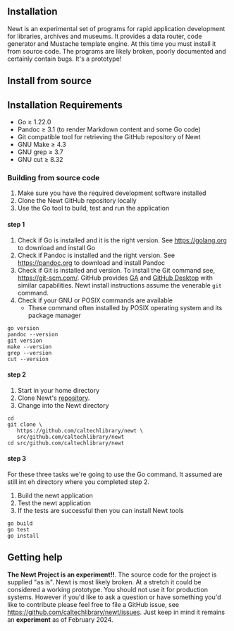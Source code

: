 
Installation
------------

Newt is an experimental set of programs for rapid application development for libraries, archives and museums. It provides a data router, code generator and Mustache template engine. At this time you must install it from source code. The programs are likely broken, poorly documented and certainly contain bugs. It's a prototype!

<!-- 
Quick install with curl
-----------------------

If you are running macOS or Linux you can install released versions of newt
with the following curl command.

~~~
curl https://caltechlibrary.github.io/newt/installer.sh
~~~
-->

Install from source
-------------------

## Installation Requirements

- Go ≥ 1.22.0
- Pandoc ≥ 3.1 (to render Markdown content and some Go code)
- Git compatible tool for retrieving the GitHub repository of Newt
- GNU Make ≥ 4.3
- GNU grep ≥ 3.7
- GNU cut  ≥ 8.32

### Building from source code

1. Make sure you have the required development software installed
2. Clone the Newt GitHub repository locally
3. Use the Go tool to build, test and run the application

#### step 1

1. Check if Go is installed and it is the right version. See <https://golang.org> to download and install Go
2. Check if Pandoc is installed and the right version. See <https://pandoc.org> to download and install Pandoc
3. Check if Git is installed and version. To install the Git command see, <https://git-scm.com/>. GitHub provides [GA](https://docs.github.com/en/github-cli) and [GitHub Desktop](https://docs.github.com/en/desktop) with similar capabilities. Newt install instructions assume the venerable `git` command.
4. Check if your GNU or POSIX commands are available
   - These command often installed by POSIX operating system and its package manager

~~~shell
go version
pandoc --version
git version
make --version
grep --version
cut --version
~~~

#### step 2

1. Start in your home directory
2. Clone Newt's [repository](https://github.com/caltechlibrary/newt).
3. Change into the Newt directory

~~~shell
cd
git clone \
   https://github.com/caltechlibrary/newt \
   src/github.com/caltechlibrary/newt
cd src/github.com/caltechlibrary/newt
~~~

#### step 3

For these three tasks we're going to use the Go command. It assumed are still int eh directory where you completed step 2.

1. Build the newt application
2. Test the newt application
3. If the tests are successful then you can install Newt tools

~~~shell
go build
go test
go install
~~~

<!-- 

## Precompiled binaries

You can find prep-compiled binaries for some versions of Newt. They are available at <https://github.com/caltechlibrary/newt/releases>.

The binaries are available in a Zip archive file for download. The name uses the form `newt-<VERSION_NO>-<OS_TYPE>-<CPU_TYPE>.zip`. VERSION_NO will be a semver associated with the release (e.g. "v0.0.2"), the OS_TYPE will be either "Linux" (including Raspberry Pi OS), "Windows" and "macOS". The CPU_TYPE will vary based on how the CPU type is reported on the POSIX system (e.g. what is returned by `uname -m`) or in the case of Windows either "x86_64" for Intel CPU types or "arm64" for ARM CPU (e.g. those in selected Surface tablets or Microsoft's ARM Development Kit 2023).

- macOS example
    - `newt-v0.0.2-macOS-arm64.zip` (M1, M2 CPU) or `newt-v0.0.2-macOS-x86_64.zip` (older Intel based Macs)
- Windows example
    - `newt-v0.0.2-Windows-x86_64.zip` (for Most Windows machines)
- Linux example (including Raspberry Pi OS)
    - `newt-v0.0.2-Linux-x86_64.zip` (Linux on Intel CPUs)
    - `newt-v0.0.2-Linux-armv7l.zip` (Raspberry Pi OS, 32bit)
    - `newt-v0.0.2-Linux-aarch64.zip` (Linux on ARM 64)

-->

## Getting help

**The Newt Project is an experiment!!**. The source code for the project is supplied "as is". Newt is most likely broken. At a stretch it could be considered a working prototype. You should not use it for production systems.  However if you'd like to ask a question or have something you'd like to contribute please feel free to file a GitHub issue, see <https://github.com/caltechlibrary/newt/issues>. Just keep in mind it remains an **experiment** as of February 2024.

